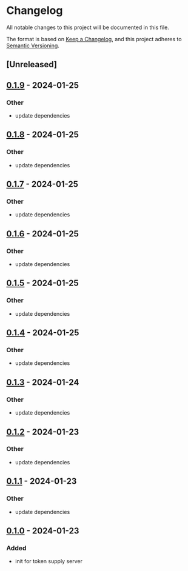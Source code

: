 # Changelog
All notable changes to this project will be documented in this file.

The format is based on [Keep a Changelog](https://keepachangelog.com/en/1.0.0/),
and this project adheres to [Semantic Versioning](https://semver.org/spec/v2.0.0.html).

## [Unreleased]

## [0.1.9](https://github.com/maidsafe/safe_network/compare/token_supplies-v0.1.8...token_supplies-v0.1.9) - 2024-01-25

### Other
- update dependencies

## [0.1.8](https://github.com/maidsafe/safe_network/compare/token_supplies-v0.1.7...token_supplies-v0.1.8) - 2024-01-25

### Other
- update dependencies

## [0.1.7](https://github.com/maidsafe/safe_network/compare/token_supplies-v0.1.6...token_supplies-v0.1.7) - 2024-01-25

### Other
- update dependencies

## [0.1.6](https://github.com/maidsafe/safe_network/compare/token_supplies-v0.1.5...token_supplies-v0.1.6) - 2024-01-25

### Other
- update dependencies

## [0.1.5](https://github.com/maidsafe/safe_network/compare/token_supplies-v0.1.4...token_supplies-v0.1.5) - 2024-01-25

### Other
- update dependencies

## [0.1.4](https://github.com/maidsafe/safe_network/compare/token_supplies-v0.1.3...token_supplies-v0.1.4) - 2024-01-25

### Other
- update dependencies

## [0.1.3](https://github.com/maidsafe/safe_network/compare/token_supplies-v0.1.2...token_supplies-v0.1.3) - 2024-01-24

### Other
- update dependencies

## [0.1.2](https://github.com/maidsafe/safe_network/compare/token_supplies-v0.1.1...token_supplies-v0.1.2) - 2024-01-23

### Other
- update dependencies

## [0.1.1](https://github.com/maidsafe/safe_network/compare/token_supplies-v0.1.0...token_supplies-v0.1.1) - 2024-01-23

### Other
- update dependencies

## [0.1.0](https://github.com/maidsafe/safe_network/releases/tag/token_supplies-v0.1.0) - 2024-01-23

### Added
- init for token supply server

